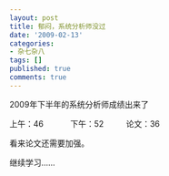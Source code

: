 ```yaml
---
layout: post
title: 郁闷，系统分析师没过
date: '2009-02-13'
categories:
- 杂七杂八
tags: []
published: true
comments: true
---
```

<p>2009年下半年的系统分析师成绩出来了</p>

<p>上午：46            下午：52          论文：36</p>

<p>看来论文还需要加强。</p>

<p>继续学习……</p>
